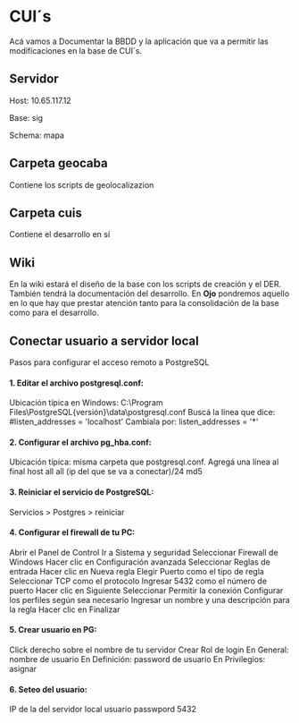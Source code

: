 # CUI´s

Acá vamos a Documentar la BBDD y la aplicación que va a permitir las modificaciones en la base de CUI´s. 

## Servidor
Host: 10.65.117.12

Base: sig

Schema: mapa

## Carpeta geocaba

Contiene los scripts de geolocalizazion

## Carpeta cuis

Contiene el desarrollo en sí

## Wiki

En la wiki estará el diseño de la base con los scripts de creación y el DER. También tendrá la documentación del desarrollo. En **Ojo** pondremos aquello en lo que hay que prestar atención tanto para la consolidación de la base como para el desarrollo.

## Conectar usuario a servidor local
Pasos para configurar el acceso remoto a PostgreSQL

#### 1. Editar el archivo postgresql.conf:
Ubicación típica en Windows: C:\Program Files\PostgreSQL\{versión}\data\postgresql.conf
Buscá la línea que dice:
#listen_addresses = 'localhost'
Cambiala por:
listen_addresses = '*'

#### 2. Configurar el archivo pg_hba.conf:
Ubicación típica: misma carpeta que postgresql.conf.
Agregá una línea al final 
host    all    all    (ip del que se va a conectar)/24    md5

#### 3. Reiniciar el servicio de PostgreSQL:
Servicios > Postgres > reiniciar

#### 4. Configurar el firewall de tu PC:
Abrir el Panel de Control
Ir a Sistema y seguridad
Seleccionar Firewall de Windows
Hacer clic en Configuración avanzada
Seleccionar Reglas de entrada
Hacer clic en Nueva regla
Elegir Puerto como el tipo de regla
Seleccionar TCP como el protocolo
Ingresar 5432 como el número de puerto
Hacer clic en Siguiente
Seleccionar Permitir la conexión
Configurar los perfiles según sea necesario
Ingresar un nombre y una descripción para la regla
Hacer clic en Finalizar

#### 5. Crear usuario en PG:
Click derecho sobre el nombre de tu servidor
Crear Rol de login
En General: nombre de usuario
En Definición: password de usuario
En Privilegios: asignar

#### 6. Seteo del usuario:
IP de la  del servidor local
usuario
passwpord
5432

